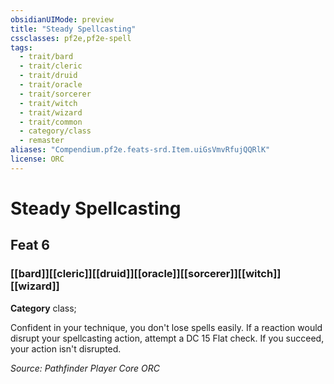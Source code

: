 ```yaml
---
obsidianUIMode: preview
title: "Steady Spellcasting"
cssclasses: pf2e,pf2e-spell
tags:
  - trait/bard
  - trait/cleric
  - trait/druid
  - trait/oracle
  - trait/sorcerer
  - trait/witch
  - trait/wizard
  - trait/common
  - category/class
  - remaster
aliases: "Compendium.pf2e.feats-srd.Item.uiGsVmvRfujQQRlK"
license: ORC
---
```

# Steady Spellcasting
## Feat 6
### [[bard]][[cleric]][[druid]][[oracle]][[sorcerer]][[witch]][[wizard]]

**Category** class; 




Confident in your technique, you don't lose spells easily. If a reaction would disrupt your spellcasting action, attempt a DC 15 Flat check. If you succeed, your action isn't disrupted.

*Source: Pathfinder Player Core*
*ORC*